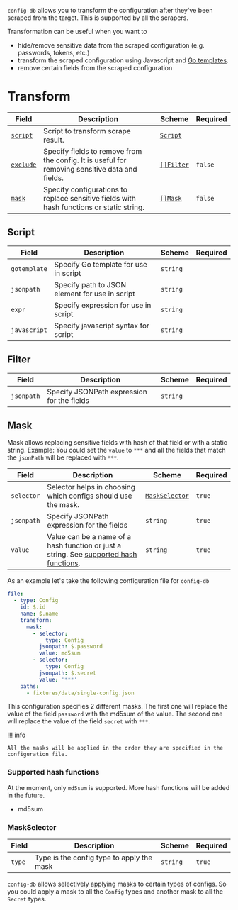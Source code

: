 `config-db` allows you to transform the configuration after they've been scraped from the target. This is supported by all the scrapers.

Transformation can be useful when you want to

- hide/remove sensitive data from the scraped configuration (e.g. passwords, tokens, etc.)
- transform the scraped configuration using Javascript and [Go templates](https://pkg.go.dev/text/template).
- remove certain fields from the scraped configuration

# Transform

| Field                | Description                                                                                    | Scheme                | Required |
| -------------------- | ---------------------------------------------------------------------------------------------- | --------------------- | -------- |
| [`script`](#script)  | Script to transform scrape result.                                                             | [`Script`](#script)   |          |
| [`exclude`](#filter) | Specify fields to remove from the config. It is useful for removing sensitive data and fields. | [`[]Filter`](#filter) | `false`  |
| [`mask`](#mask)      | Specify configurations to replace sensitive fields with hash functions or static string.       | [`[]Mask`](#mask)     | `false`  |

## Script

| Field        | Description                                    | Scheme   | Required |
| ------------ | ---------------------------------------------- | -------- | -------- |
| `gotemplate` | Specify Go template for use in script          | `string` |          |
| `jsonpath`   | Specify path to JSON element for use in script | `string` |          |
| `expr`       | Specify expression for use in script           | `string` |          |
| `javascript` | Specify javascript syntax for script           | `string` |          |

## Filter

| Field      | Description                                | Scheme   | Required |
| ---------- | ------------------------------------------ | -------- | -------- |
| `jsonpath` | Specify JSONPath expression for the fields | `string` |          |

## Mask

Mask allows replacing sensitive fields with hash of that field or with a static string.
Example: You could set the `value` to `***` and all the fields that match the `jsonPath` will be replaced with `***`.

| Field      | Description                                                                                                         | Scheme                          | Required |
| ---------- | ------------------------------------------------------------------------------------------------------------------- | ------------------------------- | -------- |
| `selector` | Selector helps in choosing which configs should use the mask.                                                       | [`MaskSelector`](#maskselector) | `true`   |
| `jsonpath` | Specify JSONPath expression for the fields                                                                          | `string`                        | `true`   |
| `value`    | Value can be a name of a hash function or just a string. See [supported hash functions](#supported-hash-functions). | `string`                        | `true`   |

As an example let's take the following configuration file for `config-db`

```yaml
file:
  - type: Config
    id: $.id
    name: $.name
    transform:
      mask:
        - selector:
            type: Config
          jsonpath: $.password
          value: md5sum
        - selector:
            type: Config
          jsonpath: $.secret
          value: '***'
    paths:
      - fixtures/data/single-config.json
```

This configuration specifies 2 different masks. The first one will replace the value of the field `password` with the md5sum of the value. The second one will replace the value of the field `secret` with `***`.

!!! info

    All the masks will be applied in the order they are specified in the configuration file.

### Supported hash functions

At the moment, only `md5sum` is supported. More hash functions will be added in the future.

- md5sum

### MaskSelector

| Field  | Description                               | Scheme   | Required |
| ------ | ----------------------------------------- | -------- | -------- |
| `type` | Type is the config type to apply the mask | `string` | `true`   |

`config-db` allows selectively applying masks to certain types of configs. So you could apply a mask to all the `Config` types and another mask to all the `Secret` types.
